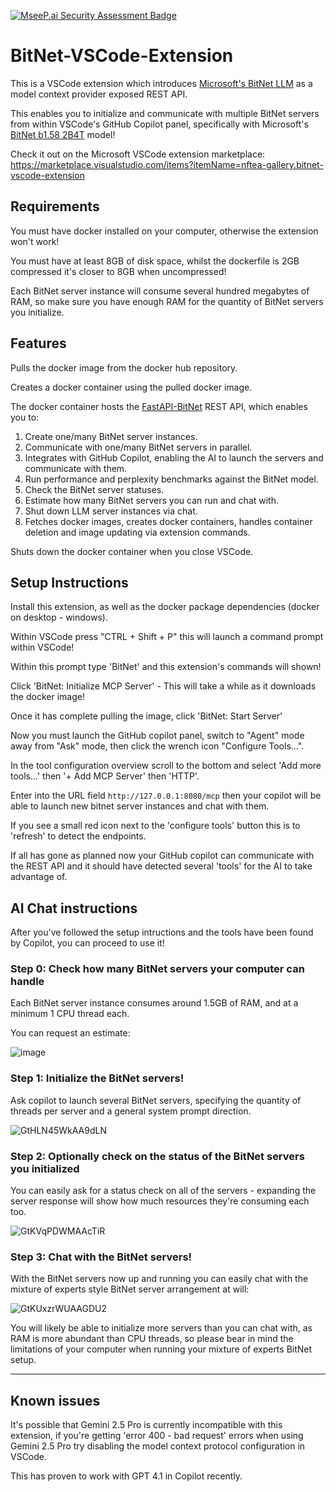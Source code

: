 [![MseeP.ai Security Assessment Badge](https://mseep.net/pr/grctest-bitnet-vscode-extension-badge.png)](https://mseep.ai/app/grctest-bitnet-vscode-extension)

# BitNet-VSCode-Extension

This is a VSCode extension which introduces [Microsoft's BitNet LLM](https://github.com/microsoft/BitNet) as a model context provider exposed REST API.

This enables you to initialize and communicate with multiple BitNet servers from within VSCode's GitHub Copilot panel, specifically with Microsoft's [BitNet b1.58 2B4T](https://huggingface.co/microsoft/bitnet-b1.58-2B-4T) model!

Check it out on the Microsoft VSCode extension marketplace: https://marketplace.visualstudio.com/items?itemName=nftea-gallery.bitnet-vscode-extension

## Requirements

You must have docker installed on your computer, otherwise the extension won't work!

You must have at least 8GB of disk space, whilst the dockerfile is 2GB compressed it's closer to 8GB when uncompressed!

Each BitNet server instance will consume several hundred megabytes of RAM, so make sure you have enough RAM for the quantity of BitNet servers you initialize.

## Features

Pulls the docker image from the docker hub repository.

Creates a docker container using the pulled docker image.

The docker container hosts the [FastAPI-BitNet](https://github.com/grctest/FastAPI-BitNet) REST API, which enables you to:
1. Create one/many BitNet server instances.
2. Communicate with one/many BitNet servers in parallel.
3. Integrates with GitHub Copilot, enabling the AI to launch the servers and communicate with them.
4. Run performance and perplexity benchmarks against the BitNet model.
5. Check the BitNet server statuses.
6. Estimate how many BitNet servers you can run and chat with.
7. Shut down LLM server instances via chat.
8. Fetches docker images, creates docker containers, handles container deletion and image updating via extension commands.

Shuts down the docker container when you close VSCode.

## Setup Instructions

Install this extension, as well as the docker package dependencies (docker on desktop - windows).

Within VSCode press "CTRL + Shift + P" this will launch a command prompt within VSCode!

Within this prompt type 'BitNet' and this extension's commands will shown!

Click 'BitNet: Initialize MCP Server' - This will take a while as it downloads the docker image!

Once it has complete pulling the image, click 'BitNet: Start Server'

Now you must launch the GitHub copilot panel, switch to "Agent" mode away from "Ask" mode, then click the wrench icon "Configure Tools...".

In the tool configuration overview scroll to the bottom and select 'Add more tools...' then '+ Add MCP Server' then 'HTTP'.

Enter into the URL field `http://127.0.0.1:8080/mcp` then your copilot will be able to launch new bitnet server instances and chat with them.

If you see a small red icon next to the 'configure tools' button this is to 'refresh' to detect the endpoints.

If all has gone as planned now your GitHub copilot can communicate with the REST API and it should have detected several 'tools' for the AI to take advantage of.

## AI Chat instructions

After you've followed the setup intructions and the tools have been found by Copilot, you can proceed to use it!

### Step 0: Check how many BitNet servers your computer can handle

Each BitNet server instance consumes around 1.5GB of RAM, and at a minimum 1 CPU thread each.

You can request an estimate:

![image](https://github.com/user-attachments/assets/7451398d-5754-49a1-bf7c-e664e2ad9686)


### Step 1: Initialize the BitNet servers!

Ask copilot to launch several BitNet servers, specifying the quantity of threads per server and a general system prompt direction.

![GtHLN45WkAA9dLN](https://github.com/user-attachments/assets/fbc02b5b-b92d-49d5-bd75-9d797240baa6)

### Step 2: Optionally check on the status of the BitNet servers you initialized

You can easily ask for a status check on all of the servers - expanding the server response will show how much resources they're consuming each too.

![GtKVqPDWMAAcTiR](https://github.com/user-attachments/assets/769ab617-71f0-4be7-a63f-c6194e0dae7d)

### Step 3: Chat with the BitNet servers!

With the BitNet servers now up and running you can easily chat with the mixture of experts style BitNet server arrangement at will:

![GtKUxzrWUAAGDU2](https://github.com/user-attachments/assets/9157963b-33d7-4842-8f38-6f5ce80473b3)

You will likely be able to initialize more servers than you can chat with, as RAM is more abundant than CPU threads, so please bear in mind the limitations of your computer when running your mixture of experts BitNet setup.

---

## Known issues

It's possible that Gemini 2.5 Pro is currently incompatible with this extension, if you're getting 'error 400 - bad request' errors when using Gemini 2.5 Pro try disabling the model context protocol configuration in VSCode.

This has proven to work with GPT 4.1 in Copilot recently.
